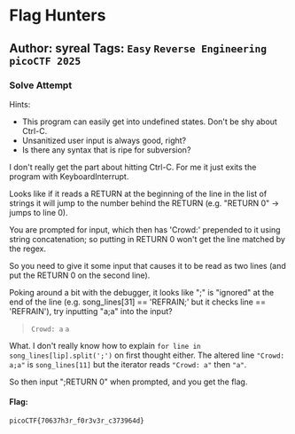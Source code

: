 Flag Hunters
============

**Author**: syreal
**Tags**: `Easy` `Reverse Engineering` `picoCTF 2025`
--------

### Solve Attempt

Hints:

- This program can easily get into undefined states. Don't be shy about Ctrl-C.
- Unsanitized user input is always good, right?
- Is there any syntax that is ripe for subversion?

I don't really get the part about hitting Ctrl-C. For me it just exits the program with KeyboardInterrupt.

Looks like if it reads a RETURN at the beginning of the line in the list of strings it will jump to the number behind the RETURN (e.g. "RETURN 0" -> jumps to line 0).

You are prompted for input, which then has 'Crowd:' prepended to it using string concatenation; so putting in RETURN 0 won't get the line matched by the regex.

So you need to give it some input that causes it to be read as two lines (and put the RETURN 0 on the second line).

Poking around a bit with the debugger, it looks like ";" is "ignored" at the end of the line (e.g. song_lines[31] == 'REFRAIN;' but it checks line == 'REFRAIN'), try inputting "a;a" into the input?

> `Crowd: a`
> `a`

What. I don't really know how to explain `for line in song_lines[lip].split(';')` on first thought either. The altered line `"Crowd: a;a"` is `song_lines[11]` but the iterator reads `"Crowd: a"` then `"a"`.

So then input ";RETURN 0" when prompted, and you get the flag.

#### Flag:

`picoCTF{70637h3r_f0r3v3r_c373964d}`